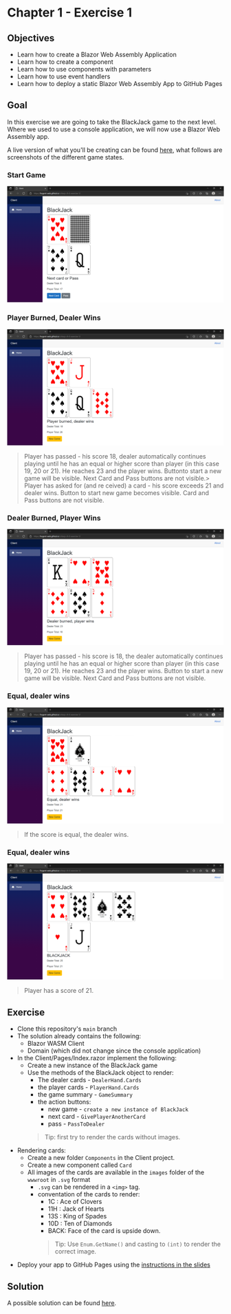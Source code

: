 # Chapter 1 - Exercise 1
##  Objectives
- Learn how to create a Blazor Web Assembly Application
- Learn how to create a component
- Learn how to use components with parameters
- Learn how to use event handlers
- Learn how to deploy a static Blazor Web Assembly App to GitHub Pages

## Goal 
In this exercise we are going to take the BlackJack game to the next level. Where we used to use a console application, we will now use a Blazor Web Assembly app.

A live version of what you'll be creating can be found [here](https://hogent-web.github.io/csharp-ch-6-exercise-1/), what follows are screenshots of the different game states.

### Start Game
![start-game](images/start-game.png)

### Player Burned, Dealer Wins
![player-burned](images/player-burned.png)
> Player has passed - his score 18, dealer automatically continues playing until he has an equal or higher score than player (in this case 19, 20 or 21). He reaches 23 and the player wins. Buttonto start a new game will be visible. Next Card and Pass buttons are not visible.> Player has asked for (and re
ceived) a card - his score exceeds 21 and dealer wins. Button to start new game becomes visible. Card and Pass buttons are not visible.

### Dealer Burned, Player Wins
![dealer-burned](images/dealer-burned.png)
> Player has passed - his score is 18, the dealer automatically continues playing until he has an equal or higher score than player (in this case 19, 20 or 21). He reaches 23 and the player wins. Button to start a new game will be visible. Next Card and Pass buttons are not visible.

### Equal, dealer wins
![equal](images/equal.png)
> If the score is equal, the dealer wins.

### Equal, dealer wins
![blackjack](images/blackjack.png)
> Player has a score of 21.

## Exercise
- Clone this repository's `main` branch
- The solution already contains the following:
    - Blazor WASM Client
    - Domain (which did not change since the console application)
- In the Client/Pages/Index.razor implement the following:
    - Create a new instance of the BlackJack game
    - Use the methods of the BlackJack object to render:
        - The dealer cards - `DealerHand.Cards` 
        - the player cards - `PlayerHand.Cards`
        - the game summary - `GameSummary`
        - the action buttons:
            - new game - `create a new instance of BlackJack`
            - next card - `GivePlayerAnotherCard`
            - pass - `PassToDealer`
        > Tip: first try to render the cards without images.
- Rendering cards:
    - Create a new folder `Components` in the Client project.
    - Create a new component called `Card`
    - All images of the cards are available in the `images` folder of the `wwwroot` in `.svg` format
        - `.svg` can be rendered in a `<img>` tag.
        - conventation of the cards to render:
            - 1C  : Ace of Clovers
            - 11H : Jack of Hearts 
            - 13S : King of Spades 
            - 10D : Ten of Diamonds 
            - BACK: Face of the card is upside down.
            > Tip: Use `Enum.GetName()` and casting to `(int)` to render the correct image.
- Deploy your app to GitHub Pages using the [instructions in the slides](https://hogent-web.github.io/csharp/chapters/06/slides/index.html#deployment)

## Solution
A possible solution can be found [here](https://github.com/HOGENT-Web/csharp-ch-6-exercise-1/tree/solution#solution).

